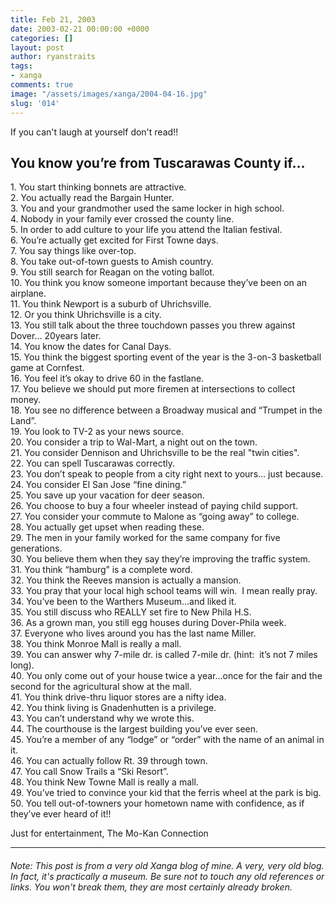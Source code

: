 ```yaml
---
title: Feb 21, 2003
date: 2003-02-21 00:00:00 +0000
categories: []
layout: post
author: ryanstraits
tags:
- xanga
comments: true
image: "/assets/images/xanga/2004-04-16.jpg"
slug: '014'
---
```

If you can't laugh at yourself don't read!!

## You know you’re from Tuscarawas County if…

<!-- break -->

1\. You start thinking bonnets are attractive.   
2\. You actually read the Bargain Hunter.   
3\. You and your grandmother used the same locker in high school.   
4\. Nobody in your family ever crossed the county line.   
5\. In order to add culture to your life you attend the Italian festival.   
6\. You’re actually get excited for First Towne days.   
7\. You say things like over-top.  
8\. You take out-of-town guests to Amish country.  
9\. You still search for Reagan on the voting ballot.   
10\. You think you know someone important because they’ve been on an airplane.   
11\. You think Newport is a suburb of Uhrichsville.  
12\. Or you think Uhrichsville is a city.   
13\. You still talk about the three touchdown passes you threw against Dover… 20years later.  
14\. You know the dates for Canal Days.   
15\. You think the biggest sporting event of the year is the 3-on-3 basketball game at Cornfest.   
16\. You feel it’s okay to drive 60 in the fastlane.   
17\. You believe we should put more firemen at intersections to collect money.   
18\. You see no difference between a Broadway musical and “Trumpet in the Land”.  
19\. You look to TV-2 as your news source.   
20\. You consider a trip to Wal-Mart, a night out on the town.   
21\. You consider Dennison and Uhrichsville to be the real "twin cities".  
22\. You can spell Tuscarawas correctly.   
23\. You don’t speak to people from a city right next to yours… just because.  
24\. You consider El San Jose “fine dining.”  
25\. You save up your vacation for deer season.  
26\. You choose to buy a four wheeler instead of paying child support.  
27\. You consider your commute to Malone as “going away” to college.  
28\. You actually get upset when reading these.  
29\. The men in your family worked for the same company for five generations.  
30\. You believe them when they say they’re improving the traffic system.  
31\. You think “hamburg” is a complete word.  
32\. You think the Reeves mansion is actually a mansion.  
33\. You pray that your local high school teams will win.  I mean really pray.  
34\. You’ve been to the Warthers Museum…and liked it.  
35\. You still discuss who REALLY set fire to New Phila H.S.  
36\. As a grown man, you still egg houses during Dover-Phila week.  
37\. Everyone who lives around you has the last name Miller.  
38\. You think Monroe Mall is really a mall.  
39\. You can answer why 7-mile dr. is called 7-mile dr. (hint:  it’s not 7 miles long).  
40\. You only come out of your house twice a year...once for the fair and the second for the agricultural show at the mall.  
41\. You think drive-thru liquor stores are a nifty idea.  
42\. You think living is Gnadenhutten is a privilege.  
43\. You can’t understand why we wrote this.  
44\. The courthouse is the largest building you’ve ever seen.  
45\. You’re a member of any “lodge” or “order” with the name of an animal in it.  
46\. You can actually follow Rt. 39 through town.  
47\. You call Snow Trails a “Ski Resort”.  
48\. You think New Towne Mall is really a mall.  
49\. You’ve tried to convince your kid that the ferris wheel at the park is big.  
50\. You tell out-of-towners your hometown name with confidence, as if they’ve ever heard of it!!

Just for entertainment, The Mo-Kan Connection

---

###### _Note: This post is from a very old Xanga blog of mine. A very, very old blog. In fact, it's practically a museum. Be sure not to touch any old references or links. You won't break them, they are most certainly already broken._